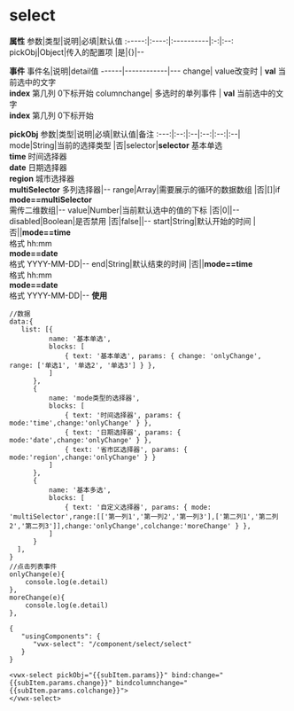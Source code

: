 # select
**属性**
参数|类型|说明|必填|默认值
:-----:|:----:|:----------|:-:|:--:
pickObj|Object|传入的配置项 |是|{}|--

**事件** 
事件名|说明|detail值
------|------------|---
change| value改变时 | **val** 当前选中的文字 <br> **index** 第几列 0下标开始
columnchange| 多选时的单列事件 | **val** 当前选中的文字 <br> **index** 第几列 0下标开始

**pickObj** 
参数|类型|说明|必填|默认值|备注
:---:|:--:|:--|:--:|:--:|:--|
mode|String|当前的选择类型 |否|selector|**selector** 基本单选 <br> **time** 时间选择器 <br> **date** 日期选择器 <br> **region** 城市选择器 <br> **multiSelector** 多列选择器|--
range|Array|需要展示的循环的数据数组 |否|[]|if **mode==multiSelector**<br/>需传二维数组|--
value|Number|当前默认选中的值的下标 |否|0||--
disabled|Boolean|是否禁用 |否|false||--
start|String|默认开始的时间 |否||**mode==time** <br>格式 hh:mm<br> **mode==date** <br>格式 YYYY-MM-DD|--
end|String|默认结束的时间 |否||**mode==time** <br>格式 hh:mm<br> **mode==date** <br>格式 YYYY-MM-DD|--
**使用**
```
//数据
data:{
   list: [{
          name: '基本单选',
          blocks: [
              { text: '基本单选', params: { change: 'onlyChange', range: ['单选1', '单选2', '单选3'] } },
          ]
      },
      {
          name: 'mode类型的选择器',
          blocks: [
              { text: '时间选择器', params: { mode:'time',change:'onlyChange' } },
              { text: '日期选择器', params: { mode:'date',change:'onlyChange' } },
              { text: '省市区选择器', params: {  mode:'region',change:'onlyChange' } }
          ]
      },
      {
          name: '基本多选',
          blocks: [
              { text: '自定义选择器', params: { mode: 'multiSelector',range:[['第一列1','第一列2','第一列3'],['第二列1','第二列2','第二列3']],change:'onlyChange',colchange:'moreChange' } },
          ]
      }
  ],
}
//点击列表事件
onlyChange(e){
    console.log(e.detail)
},
moreChange(e){
    console.log(e.detail)
},
```

```
{
   "usingComponents": {
      "vwx-select": "/component/select/select"
   }
}
```

```
<vwx-select pickObj="{{subItem.params}}" bind:change="{{subItem.params.change}}" bindcolumnchange="{{subItem.params.colchange}}">
</vwx-select>
```
